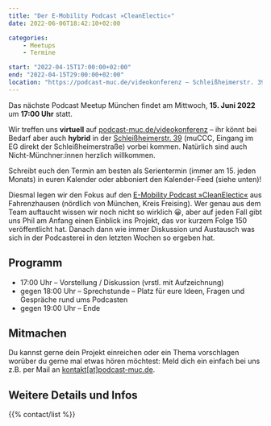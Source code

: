 ```yaml
---
title: "Der E-Mobility Podcast »CleanElectic«"
date: 2022-06-06T18:42:10+02:00

categories:
    - Meetups
    - Termine

start: "2022-04-15T17:00:00+02:00"
end: "2022-04-15T29:00:00+02:00"
location: "https://podcast-muc.de/videokonferenz – Schleißheimerstr. 39"
---
```

Das nächste Podcast Meetup München findet am Mittwoch,
__15. Juni 2022__
um
__17:00 Uhr__
statt.

Wir treffen uns __virtuell__ auf [podcast-muc.de/videokonferenz](https://podcast-muc.de/videokonferenz) – ihr könnt bei Bedarf aber auch __hybrid__ in der [Schleißheimerstr. 39](https://wiki.muc.ccc.de/anfahrt) (muCCC, Eingang im EG direkt der Schleißheimerstraße) vorbei kommen. Natürlich sind auch Nicht-Münchner:innen herzlich willkommen.

Schreibt euch den Termin am besten als Serientermin (immer am 15. jeden Monats) in euren Kalender oder abboniert den Kalender-Feed (siehe unten)!


Diesmal legen wir den Fokus auf den [E-Mobility Podcast »CleanElectic«](https://www.cleanelectric.de/) aus Fahrenzhausen (nördlich von München, Kreis Freising). Wer genau aus dem Team auftaucht wissen wir noch nicht so wirklich 😀, aber auf jeden Fall gibt uns Phil am Anfang einen Einblick ins Projekt, das vor kurzem Folge 150 veröffentlicht hat. Danach dann wie immer Diskussion und Austausch was sich in der Podcasterei in den letzten Wochen so ergeben hat.



## Programm

- 17:00 Uhr – Vorstellung / Diskussion (vrstl. mit Aufzeichnung)
- gegen 18:00 Uhr – Sprechstunde – Platz für eure Ideen, Fragen und Gespräche rund ums Podcasten
- gegen 19:00 Uhr – Ende

## Mitmachen

Du kannst gerne dein Projekt einreichen oder ein Thema vorschlagen worüber du gerne mal etwas hören möchtest:
Meld dich ein einfach bei uns z.B. per Mail an [kontakt[at]podcast-muc.de](mailto:kontakt[at]podcast-muc.de).


## Weitere Details und Infos

{{% contact/list %}}
